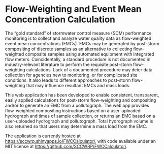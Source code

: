
# Flow-Weighting and Event Mean Concentration Calculation

<!-- badges: start -->
<!-- badges: end -->

The “gold standard” of stormwater control measure (SCM) performance monitoring is to collect and analyze water quality data as flow-weighted event mean concentrations (EMCs). EMCs may be generated by post-storm compositing of discrete samples as an alternative to collecting flow-weighted composite samples using automated equipment with integrated flow meters. Coincidentally, a standard procedure is not documented in industry-relevant literature to perform the requisite post-storm flow-weighting calculations. Lack of a documented procedure may deter data collection for agencies new to monitoring, or for complicated site conditions. It also leads to different approaches to post-storm flow-weighting that may influence resultant EMCs and mass loads.

This web application has been developed to enable consistent, transparent, easily applied calculations for post-storm flow-weighting and compositing and/or to generate an EMC from a pollutograph. The web app provides flow-weighted compositing instructions based on a user-uploaded hydrograph and times of sample collection, or returns an EMC based on a user-uploaded hydrograph and pollutograph. Total hydrograph volume is also returned so that users may determine a mass load from the EMC.

The application is currently hosted at https://sccwrp.shinyapps.io/FWCCalculator/, with code available under an MIT license at https://github.com/SCCWRP/FWCCalculator/. 
